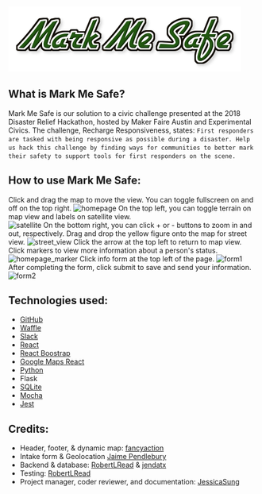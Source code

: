 ![Mark Me Safe](public/images/MarkMeSafe.png)

## What is Mark Me Safe?
Mark Me Safe is our solution to a civic challenge presented at the 2018 Disaster Relief Hackathon, hosted by Maker Faire Austin and Experimental Civics. The challenge, Recharge Responsiveness, states:
```First responders are tasked with being responsive as possible during a disaster. Help us hack this challenge by finding ways for communities to better mark their safety to support tools for first responders on the scene.```

## How to use Mark Me Safe:
Click and drag the map to move the view. You can toggle fullscreen on and off on the top right.
![homepage](public/images/homepage.png)
On the top left, you can toggle terrain on map view and labels on satellite view.  
![satellite](public/images/satellite.png)
On the bottom right, you can click + or - buttons to zoom in and out, respectively. Drag and drop the yellow figure onto the map for street view.
![street_view](public/images/street_view.png)
Click the arrow at the top left to return to map view. Click markers to view more information about a person's status.
![homepage_marker](public/images/homepage_marker.png)
Click info form at the top left of the page.
![form1](public/images/form1.png)
After completing the form, click submit to save and send your information.
![form2](public/images/form2.png)

## Technologies used:
* [GitHub](https://github.com/)
* [Waffle](https://waffle.io/)
* [Slack](https://slack.com/)
* [React](https://reactjs.org/)
* [React Boostrap](https://react-bootstrap.github.io/)
* [Google Maps React](https://github.com/fullstackreact/google-maps-react)
* [Python](https://www.python.org/)
* Flask
* [SQLite](https://www.sqlite.org/)
* [Mocha](https://mochajs.org/)
* [Jest](https://facebook.github.io/jest/)

## Credits:
* Header, footer, & dynamic map: [fancyaction](https://github.com/fancyaction)
* Intake form & Geolocation [Jaime Pendlebury](https://github.com/eeyorep33)
* Backend & database: [RobertLRead](https://github.com/RobertLRead) & [jendatx](https://github.com/jendatx)
* Testing: [RobertLRead](https://github.com/RobertLRead)
* Project manager, coder reviewer, and documentation: [JessicaSung](https://github.com/JessicaSung)